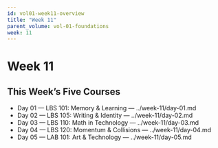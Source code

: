 ```yaml
---
id: vol01-week11-overview
title: "Week 11"
parent_volume: vol-01-foundations
week: 11
---
```


# Week 11

## This Week’s Five Courses
- Day 01 — LBS 101: Memory & Learning — ../week-11/day-01.md
- Day 02 — LBS 105: Writing & Identity — ../week-11/day-02.md
- Day 03 — LBS 110: Math in Technology — ../week-11/day-03.md
- Day 04 — LBS 120: Momentum & Collisions — ../week-11/day-04.md
- Day 05 — LAB 101: Art & Technology — ../week-11/day-05.md


